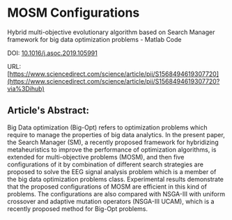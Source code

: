 # MOSM Configurations
Hybrid multi-objective evolutionary algorithm based on Search Manager framework for big data optimization problems - Matlab Code

DOI: [10.1016/j.asoc.2019.105991](https://doi.org/10.1016/j.asoc.2019.105991)

URL: [https://www.sciencedirect.com/science/article/pii/S1568494619307720](https://www.sciencedirect.com/science/article/pii/S1568494619307720?via%3Dihub)

## Article's Abstract:
  Big Data optimization (Big-Opt) refers to optimization problems which require to manage the properties of big data analytics. In the present paper, the Search Manager (SM), a recently proposed framework for hybridizing metaheuristics to improve the performance of optimization algorithms, is extended for multi-objective problems (MOSM), and then five configurations of it by combination of different search strategies are proposed to solve the EEG signal analysis problem which is a member of the big data optimization problems class. Experimental results demonstrate that the proposed configurations of MOSM are efficient in this kind of problems. The configurations are also compared with NSGA-III with uniform crossover and adaptive mutation operators (NSGA-III UCAM), which is a recently proposed method for Big-Opt problems.
